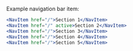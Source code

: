Example navigation bar item:

```jsx
<NavItem href="/">Section 1</NavItem>
<NavItem href="/" active>Section 2</NavItem>
<NavItem href="/">Section 3</NavItem>
<NavItem href="/">Section 4</NavItem>
<NavItem href="/">Section 5</NavItem>
```
